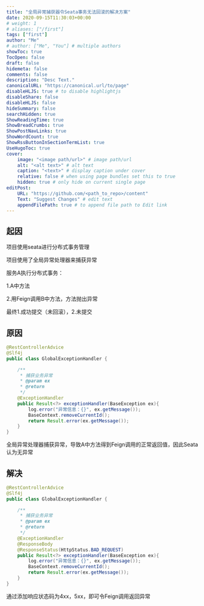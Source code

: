 ```yaml
---
title: "全局异常捕获器令Seata事务无法回滚的解决方案"
date: 2020-09-15T11:30:03+00:00
# weight: 1
# aliases: ["/first"]
tags: ["first"]
author: "Me"
# author: ["Me", "You"] # multiple authors
showToc: true
TocOpen: false
draft: false
hidemeta: false
comments: false
description: "Desc Text."
canonicalURL: "https://canonical.url/to/page"
disableHLJS: true # to disable highlightjs
disableShare: false
disableHLJS: false
hideSummary: false
searchHidden: true
ShowReadingTime: true
ShowBreadCrumbs: true
ShowPostNavLinks: true
ShowWordCount: true
ShowRssButtonInSectionTermList: true
UseHugoToc: true
cover:
    image: "<image path/url>" # image path/url
    alt: "<alt text>" # alt text
    caption: "<text>" # display caption under cover
    relative: false # when using page bundles set this to true
    hidden: true # only hide on current single page
editPost:
    URL: "https://github.com/<path_to_repo>/content"
    Text: "Suggest Changes" # edit text
    appendFilePath: true # to append file path to Edit link
---
```


## 起因

项目使用seata进行分布式事务管理

项目使用了全局异常处理器来捕获异常



服务A执行分布式事务：

1.A中方法

2.用Feign调用B中方法，方法抛出异常

最终1.成功提交（未回滚），2.未提交

## 原因

```java
@RestControllerAdvice
@Slf4j
public class GlobalExceptionHandler {

    /**
     * 捕获业务异常
     * @param ex
     * @return
     */
    @ExceptionHandler
    public Result<?> exceptionHandler(BaseException ex){
        log.error("异常信息：{}", ex.getMessage());
        BaseContext.removeCurrentId();
        return Result.error(ex.getMessage());
    }
}
```

全局异常处理器捕获异常，导致A中方法得到Feign调用的正常返回值，因此Seata认为无异常

## 解决

```java
@RestControllerAdvice
@Slf4j
public class GlobalExceptionHandler {

    /**
     * 捕获业务异常
     * @param ex
     * @return
     */
    @ExceptionHandler
    @ResponseBody
    @ResponseStatus(HttpStatus.BAD_REQUEST)
    public Result<?> exceptionHandler(BaseException ex){
        log.error("异常信息：{}", ex.getMessage());
        BaseContext.removeCurrentId();
        return Result.error(ex.getMessage());
    }
}
```

通过添加响应状态码为4xx，5xx，即可令Feign调用返回异常